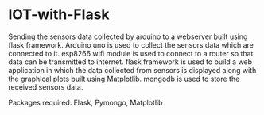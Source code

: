 # IOT-with-Flask
Sending the sensors data collected by arduino to a webserver built using flask framework.
Arduino uno is used to collect the sensors data which are connected to it.
esp8266 wifi module is used to connect to a router so that data can be transmitted to internet.
flask framework is used to build a  web application in which the data collected from sensors is displayed along with the graphical plots built using Matplotlib.
mongodb is used to store the received sensors data.

Packages required:
Flask,
Pymongo,
Matplotlib
